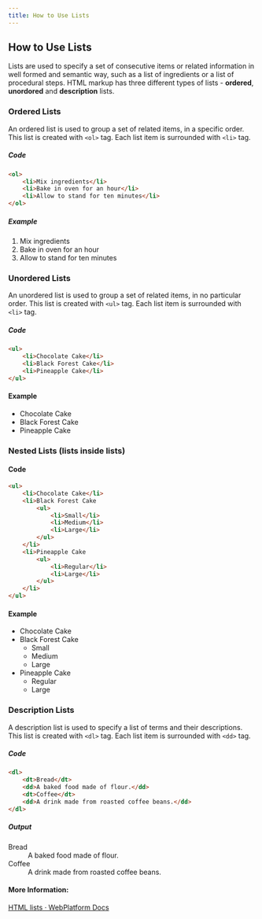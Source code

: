 ```yaml
---
title: How to Use Lists
---
```

## How to Use Lists
Lists are used to specify a set of consecutive items or related information in well formed and semantic way, such as a list of ingredients or a list of procedural steps.
HTML markup has three different types of lists - **ordered**, **unordored** and **description** lists. 

### Ordered Lists
An ordered list is used to group a set of related items, in a specific order.
This list is created with `<ol>` tag. Each list item is surrounded with `<li>` tag.

##### Code
```html
<ol>
    <li>Mix ingredients</li>
    <li>Bake in oven for an hour</li>
    <li>Allow to stand for ten minutes</li>
</ol>
```
##### Example
<ol>
    <li>Mix ingredients</li>
    <li>Bake in oven for an hour</li>
    <li>Allow to stand for ten minutes</li>
</ol>

### Unordered Lists
An unordered list is used to group a set of related items, in no particular order. This list is created with `<ul>` tag. Each list item is surrounded with `<li>` tag.

##### Code

```html
<ul>
    <li>Chocolate Cake</li>
    <li>Black Forest Cake</li>
    <li>Pineapple Cake</li>
</ul>
```


#### Example
<ul>
    <li>Chocolate Cake</li>
    <li>Black Forest Cake</li>
    <li>Pineapple Cake</li>
</ul>

### Nested Lists (lists inside lists)

#### Code
```html
<ul>
    <li>Chocolate Cake</li>
    <li>Black Forest Cake
        <ul>
            <li>Small</li>
            <li>Medium</li>
            <li>Large</li>
        </ul>
    </li>    
    <li>Pineapple Cake
        <ul>
            <li>Regular</li>
            <li>Large</li>
        </ul>
    </li>
</ul>
```


#### Example
<ul>
    <li>Chocolate Cake</li>
    <li>Black Forest Cake
        <ul>
            <li>Small</li>
            <li>Medium</li>
            <li>Large</li>
        </ul>
    </li>    
    <li>Pineapple Cake
        <ul>
            <li>Regular</li>
            <li>Large</li>
        </ul>
    </li>
</ul>

### Description Lists
A description list is used to specify a list of terms and their descriptions. This list is created with `<dl>` tag. Each list item is surrounded with `<dd>` tag.

##### Code

```html
<dl>
    <dt>Bread</dt>
    <dd>A baked food made of flour.</dd>
    <dt>Coffee</dt>
    <dd>A drink made from roasted coffee beans.</dd>
</dl>
```

##### Output 
<dl>
    <dt>Bread</dt>
    <dd>A baked food made of flour.</dd>
    <dt>Coffee</dt>
    <dd>A drink made from roasted coffee beans.</dd>
</dl>

#### More Information:
[HTML lists · WebPlatform Docs](https://webplatform.github.io/docs/guides/html_lists/
)
